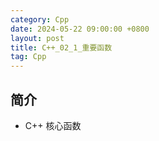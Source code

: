 ```yaml
---
category: Cpp
date: 2024-05-22 09:00:00 +0800
layout: post
title: C++_02_1_重要函数
tag: Cpp
---
```

## 简介

+ C++ 核心函数